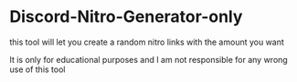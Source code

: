 # Discord-Nitro-Generator-only
this tool will let you create a random nitro links with the amount you want

It is only for educational purposes and I am not responsible for any wrong use of this tool
